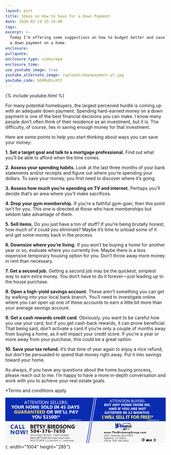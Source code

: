 ```yaml
---
layout: post
title: Ideas on How to Save for a Down Payment
date: 2020-02-14 15:19:00
tags:
excerpt: >-
  Today I’m offering some suggestions on how to budget better and save more for
  a down payment on a home.
enclosure:
pullquote:
enclosure_type: video/mp4
enclosure_time:
use_youtube_image: true
youtube_alternate_image: /uploads/downpayment-yt.jpg
youtube_code: b69RuDivXtI
---
```


{% include youtube.html %}

For many potential homebuyers, the largest perceived hurdle is coming up with an adequate down payment. Spending hard-earned money on a down payment is one of the best financial decisions you can make. I know many people don’t often think of their residence as an investment, but it is. The difficulty, of course, lies in saving enough money for that investment.&nbsp;

Here are some points to help you start thinking about ways you can save your money:&nbsp;

**1\. Set a target goal and talk to a mortgage professional.** Find out what you’ll be able to afford when the time comes.&nbsp;

**2\. Assess your spending habits.** Look at the last three months of your bank statements and/or receipts and figure out where you’re spending your dollars. To save your money, you first need to discover where it’s going.

**3\. Assess how much you’re spending on TV and internet.** Perhaps you’ll decide that’s an area where you’ll make sacrifices.&nbsp;

**4\. Drop your gym membership.** If you’re a faithful gym-goer, then this point isn’t for you. This one is directed at those who have memberships but seldom take advantage of them.&nbsp;

**5\. Sell items.** Do you just have a ton of stuff? If you’re being brutally honest, how much of it could you eliminate? Maybe it’s time to unload some of it and get some money back in the process.&nbsp;

**6\. Downsize where you’re living.** If you won’t be buying a home for another year or so, evaluate where you currently live. Maybe there is a less expensive temporary housing option for you. Don’t throw away more money in rent than necessary.

**7\. Get a second job.** Getting a second job may be the quickest, simplest way to earn extra money. You don’t have to do it forever—just leading up to the house purchase.&nbsp;

**8\. Open a high-yield savings account.** These aren’t something you can get by walking into your local bank branch. You’ll need to investigate online where you can open up one of these accounts to earn a little bit more than your average savings account.&nbsp;

**9\. Get a cash rewards credit card**. Obviously, you want to be careful how you use your card, but if you get cash-back rewards, it can prove beneficial. That being said, don’t activate a card if you’re only a couple of months away from buying a home, as it will impact your credit score. If you’re a year or more away from your purchase, this could be a great option.&nbsp;

**10\. Save your tax refund.** It’s that time of year again to enjoy a nice refund, but don’t be persuaded to spend that money right away. Put it into savings toward your home.&nbsp;

As always, if you have any questions about the home buying process, please reach out to me. I’m happy to have a more in-depth conversation and work with you to achieve your real estate goals.&nbsp;

\*Terms and conditions apply.

![](/uploads/betsy-with-usp-1.jpg){: width="1004" height="285"}
